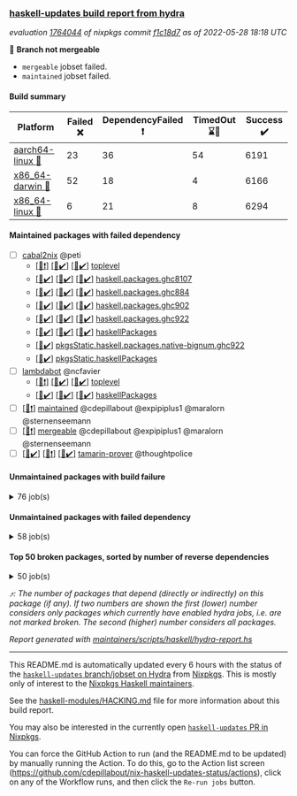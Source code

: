 ### [haskell-updates build report from hydra](https://hydra.nixos.org/jobset/nixpkgs/haskell-updates)
*evaluation [1764044](https://hydra.nixos.org/eval/1764044) of nixpkgs commit [f1c18d7](https://github.com/NixOS/nixpkgs/commits/f1c18d7ae40e7f9852267fa3e10b13a7eecb15a7) as of 2022-05-28 18:18 UTC*

:red_circle: **Branch not mergeable**
  * `mergeable` jobset failed.
  * `maintained` jobset failed.

#### Build summary

 | Platform | Failed :x: | DependencyFailed :heavy_exclamation_mark: | TimedOut :hourglass::no_entry_sign: | Success :heavy_check_mark: | 
 | --- | --- | --- | --- | --- | 
 | [aarch64-linux :iphone:](https://hydra.nixos.org/eval/1764044?filter=.aarch64-linux) | 23 | 36 | 54 | 6191 | 
 | [x86_64-darwin :apple:](https://hydra.nixos.org/eval/1764044?filter=.x86_64-darwin) | 52 | 18 | 4 | 6166 | 
 | [x86_64-linux :penguin:](https://hydra.nixos.org/eval/1764044?filter=.x86_64-linux) | 6 | 21 | 8 | 6294 | 
#### Maintained packages with failed dependency
- [ ] [cabal2nix](https://hydra.nixos.org/eval/1764044?filter=cabal2nix) @peti
  - [[:iphone::heavy_exclamation_mark:]](https://hydra.nixos.org/build/178357326) [[:apple::heavy_check_mark:]](https://hydra.nixos.org/build/178357309) [[:penguin::heavy_check_mark:]](https://hydra.nixos.org/build/178357323) [toplevel](https://hydra.nixos.org/eval/1764044?filter=cabal2nix)
  - [[:iphone::heavy_check_mark:]](https://hydra.nixos.org/build/178284810) [[:apple::heavy_check_mark:]](https://hydra.nixos.org/build/178287464) [[:penguin::heavy_check_mark:]](https://hydra.nixos.org/build/178277014) [haskell.packages.ghc8107](https://hydra.nixos.org/eval/1764044?filter=haskell.packages.ghc8107.cabal2nix)
  - [[:iphone::heavy_check_mark:]](https://hydra.nixos.org/build/178274135) [[:apple::heavy_check_mark:]](https://hydra.nixos.org/build/178285619) [[:penguin::heavy_check_mark:]](https://hydra.nixos.org/build/178280933) [haskell.packages.ghc884](https://hydra.nixos.org/eval/1764044?filter=haskell.packages.ghc884.cabal2nix)
  - [[:iphone::heavy_check_mark:]](https://hydra.nixos.org/build/178287218) [[:apple::heavy_check_mark:]](https://hydra.nixos.org/build/178287522) [[:penguin::heavy_check_mark:]](https://hydra.nixos.org/build/178274452) [haskell.packages.ghc902](https://hydra.nixos.org/eval/1764044?filter=haskell.packages.ghc902.cabal2nix)
  - [[:iphone::heavy_check_mark:]](https://hydra.nixos.org/build/178273359) [[:apple::heavy_check_mark:]](https://hydra.nixos.org/build/178274636) [[:penguin::heavy_check_mark:]](https://hydra.nixos.org/build/178278329) [haskell.packages.ghc922](https://hydra.nixos.org/eval/1764044?filter=haskell.packages.ghc922.cabal2nix)
  - [[:iphone::heavy_check_mark:]](https://hydra.nixos.org/build/178271221) [[:apple::heavy_check_mark:]](https://hydra.nixos.org/build/178278609) [[:penguin::heavy_check_mark:]](https://hydra.nixos.org/build/178279987) [haskellPackages](https://hydra.nixos.org/eval/1764044?filter=haskellPackages.cabal2nix)
  -   [[:penguin::heavy_check_mark:]](https://hydra.nixos.org/build/178286118) [pkgsStatic.haskell.packages.native-bignum.ghc922](https://hydra.nixos.org/eval/1764044?filter=pkgsStatic.haskell.packages.native-bignum.ghc922.cabal2nix)
  -   [[:penguin::heavy_check_mark:]](https://hydra.nixos.org/build/178284644) [pkgsStatic.haskellPackages](https://hydra.nixos.org/eval/1764044?filter=pkgsStatic.haskellPackages.cabal2nix)
- [ ] [lambdabot](https://hydra.nixos.org/eval/1764044?filter=lambdabot) @ncfavier
  - [[:iphone::heavy_exclamation_mark:]](https://hydra.nixos.org/build/178286223) [[:apple::heavy_check_mark:]](https://hydra.nixos.org/build/178284757) [[:penguin::heavy_check_mark:]](https://hydra.nixos.org/build/178285689) [toplevel](https://hydra.nixos.org/eval/1764044?filter=lambdabot)
  - [[:iphone::heavy_check_mark:]](https://hydra.nixos.org/build/178280663) [[:apple::heavy_check_mark:]](https://hydra.nixos.org/build/178274637) [[:penguin::heavy_check_mark:]](https://hydra.nixos.org/build/178288621) [haskellPackages](https://hydra.nixos.org/eval/1764044?filter=haskellPackages.lambdabot)
- [ ] [[:penguin::heavy_exclamation_mark:]](https://hydra.nixos.org/build/178357303) [maintained](https://hydra.nixos.org/eval/1764044?filter=maintained) @cdepillabout @expipiplus1 @maralorn @sternenseemann
- [ ] [[:penguin::heavy_exclamation_mark:]](https://hydra.nixos.org/build/178357301) [mergeable](https://hydra.nixos.org/eval/1764044?filter=mergeable) @cdepillabout @expipiplus1 @maralorn @sternenseemann
- [ ] [[:iphone::heavy_check_mark:]](https://hydra.nixos.org/build/178277982) [[:apple::heavy_exclamation_mark:]](https://hydra.nixos.org/build/178288817) [[:penguin::heavy_check_mark:]](https://hydra.nixos.org/build/178275312) [tamarin-prover](https://hydra.nixos.org/eval/1764044?filter=tamarin-prover) @thoughtpolice
#### Unmaintained packages with build failure
<details><summary>76 job(s) </summary>

- [ ] [[:iphone::x:]](https://hydra.nixos.org/build/178285123) [[:apple::heavy_check_mark:]](https://hydra.nixos.org/build/178272629) [[:penguin::heavy_check_mark:]](https://hydra.nixos.org/build/178277443) [haskellPackages.OrderedBits](https://hydra.nixos.org/eval/1764044?filter=haskellPackages.OrderedBits)  :arrow_heading_up: 5 | 36
- [ ] [[:iphone::heavy_check_mark:]](https://hydra.nixos.org/build/178285801) [[:apple::heavy_check_mark:]](https://hydra.nixos.org/build/178289404) [[:penguin::x:]](https://hydra.nixos.org/build/178283503) [haskellPackages.scheduler](https://hydra.nixos.org/eval/1764044?filter=haskellPackages.scheduler)  :arrow_heading_up: 5 | 11
- [ ] [[:iphone::x:]](https://hydra.nixos.org/build/178276605) [[:apple::heavy_check_mark:]](https://hydra.nixos.org/build/178280959) [[:penguin::heavy_check_mark:]](https://hydra.nixos.org/build/178280826) [haskellPackages.hw-json-simd](https://hydra.nixos.org/eval/1764044?filter=haskellPackages.hw-json-simd)  :arrow_heading_up: 2 | 8
- [ ] [[:iphone::x:]](https://hydra.nixos.org/build/178278965) [[:apple::heavy_check_mark:]](https://hydra.nixos.org/build/178279028) [[:penguin::heavy_check_mark:]](https://hydra.nixos.org/build/178288026) [haskellPackages.hw-simd](https://hydra.nixos.org/eval/1764044?filter=haskellPackages.hw-simd)  :arrow_heading_up: 2 | 8
- [ ] [[:iphone::x:]](https://hydra.nixos.org/build/178284195) [[:apple::heavy_check_mark:]](https://hydra.nixos.org/build/178274912) [[:penguin::heavy_check_mark:]](https://hydra.nixos.org/build/178277548) [haskellPackages.quic](https://hydra.nixos.org/eval/1764044?filter=haskellPackages.quic)  :arrow_heading_up: 2 | 2
- [ ] [[:iphone::x:]](https://hydra.nixos.org/build/178285950) [[:apple::heavy_check_mark:]](https://hydra.nixos.org/build/178285407) [[:penguin::heavy_check_mark:]](https://hydra.nixos.org/build/178285409) [haskellPackages.freetype2](https://hydra.nixos.org/eval/1764044?filter=haskellPackages.freetype2)  :arrow_heading_up: 1 | 8
- [ ] [[:iphone::heavy_check_mark:]](https://hydra.nixos.org/build/178278018) [[:apple::x:]](https://hydra.nixos.org/build/178280083) [[:penguin::heavy_check_mark:]](https://hydra.nixos.org/build/178273777) [haskellPackages.free-vector-spaces](https://hydra.nixos.org/eval/1764044?filter=haskellPackages.free-vector-spaces)  :arrow_heading_up: 1 | 7
- [ ] [[:iphone::x:]](https://hydra.nixos.org/build/178276670) [[:apple::heavy_check_mark:]](https://hydra.nixos.org/build/178283215) [[:penguin::heavy_check_mark:]](https://hydra.nixos.org/build/178287231) [haskellPackages.long-double](https://hydra.nixos.org/eval/1764044?filter=haskellPackages.long-double)  :arrow_heading_up: 1 | 2
- [ ] [[:iphone::x:]](https://hydra.nixos.org/build/178288499) [[:apple::x:]](https://hydra.nixos.org/build/178285336) [[:penguin::heavy_check_mark:]](https://hydra.nixos.org/build/178272536) [haskellPackages.easytensor](https://hydra.nixos.org/eval/1764044?filter=haskellPackages.easytensor)  :arrow_heading_up: 1 | 1
- [ ] [[:iphone::heavy_check_mark:]](https://hydra.nixos.org/build/178290229) [[:apple::x:]](https://hydra.nixos.org/build/178283545) [[:penguin::heavy_check_mark:]](https://hydra.nixos.org/build/178271575) [haskellPackages.grab](https://hydra.nixos.org/eval/1764044?filter=haskellPackages.grab)  :arrow_heading_up: 1 | 1
- [ ] [[:iphone::x:]](https://hydra.nixos.org/build/178288907) [[:apple::heavy_check_mark:]](https://hydra.nixos.org/build/178284336) [[:penguin::x:]](https://hydra.nixos.org/build/178278088) [haskellPackages.kazura-queue](https://hydra.nixos.org/eval/1764044?filter=haskellPackages.kazura-queue)  :arrow_heading_up: 1 | 1
- [ ] [[:iphone::heavy_check_mark:]](https://hydra.nixos.org/build/178277992) [[:apple::x:]](https://hydra.nixos.org/build/178272857) [[:penguin::heavy_check_mark:]](https://hydra.nixos.org/build/178287184) [haskellPackages.keep-alive](https://hydra.nixos.org/eval/1764044?filter=haskellPackages.keep-alive)  :arrow_heading_up: 1 | 1
- [ ] [[:iphone::x:]](https://hydra.nixos.org/build/178275003) [[:apple::heavy_check_mark:]](https://hydra.nixos.org/build/178272836) [[:penguin::heavy_check_mark:]](https://hydra.nixos.org/build/178289735) [haskellPackages.nlopt-haskell](https://hydra.nixos.org/eval/1764044?filter=haskellPackages.nlopt-haskell)  :arrow_heading_up: 1 | 1
- [ ] [[:iphone::x:]](https://hydra.nixos.org/build/178286820) [[:apple::heavy_check_mark:]](https://hydra.nixos.org/build/178273251) [[:penguin::heavy_check_mark:]](https://hydra.nixos.org/build/178288373) [haskellPackages.postgresql-syntax](https://hydra.nixos.org/eval/1764044?filter=haskellPackages.postgresql-syntax)  :arrow_heading_up: 1 | 1
- [ ] [[:iphone::x:]](https://hydra.nixos.org/build/178273182) [[:apple::heavy_check_mark:]](https://hydra.nixos.org/build/178279420) [[:penguin::heavy_check_mark:]](https://hydra.nixos.org/build/178281330) [haskellPackages.swisstable](https://hydra.nixos.org/eval/1764044?filter=haskellPackages.swisstable)  :arrow_heading_up: 1 | 1
- [ ] [[:iphone::x:]](https://hydra.nixos.org/build/178286072) [[:apple::heavy_check_mark:]](https://hydra.nixos.org/build/178277930) [[:penguin::heavy_check_mark:]](https://hydra.nixos.org/build/178278716) [haskellPackages.unicode-properties](https://hydra.nixos.org/eval/1764044?filter=haskellPackages.unicode-properties)  :arrow_heading_up: 1 | 1
- [ ] [[:iphone::heavy_check_mark:]](https://hydra.nixos.org/build/178289515) [[:apple::x:]](https://hydra.nixos.org/build/178278622) [[:penguin::heavy_check_mark:]](https://hydra.nixos.org/build/178280464) [haskellPackages.zip](https://hydra.nixos.org/eval/1764044?filter=haskellPackages.zip)  :arrow_heading_up: 0 | 5
- [ ] [[:iphone::heavy_check_mark:]](https://hydra.nixos.org/build/178286606) [[:apple::x:]](https://hydra.nixos.org/build/178288573) [[:penguin::heavy_check_mark:]](https://hydra.nixos.org/build/178283296) [haskellPackages.PyF](https://hydra.nixos.org/eval/1764044?filter=haskellPackages.PyF)  :arrow_heading_up: 0 | 4
- [ ] [[:iphone::heavy_check_mark:]](https://hydra.nixos.org/build/178286522) [[:apple::x:]](https://hydra.nixos.org/build/178286158) [[:penguin::heavy_check_mark:]](https://hydra.nixos.org/build/178273642) [haskellPackages.hmidi](https://hydra.nixos.org/eval/1764044?filter=haskellPackages.hmidi)  :arrow_heading_up: 0 | 4
- [ ] [[:iphone::heavy_check_mark:]](https://hydra.nixos.org/build/178281180) [[:apple::x:]](https://hydra.nixos.org/build/178282341) [[:penguin::heavy_check_mark:]](https://hydra.nixos.org/build/178282250) [haskellPackages.posix-socket](https://hydra.nixos.org/eval/1764044?filter=haskellPackages.posix-socket)  :arrow_heading_up: 0 | 2
- [ ] [[:iphone::heavy_check_mark:]](https://hydra.nixos.org/build/178280259) [[:apple::x:]](https://hydra.nixos.org/build/178283506) [[:penguin::heavy_check_mark:]](https://hydra.nixos.org/build/178278624) [haskellPackages.gi-gdkx11](https://hydra.nixos.org/eval/1764044?filter=haskellPackages.gi-gdkx11)  :arrow_heading_up: 0 | 1
- [ ] [[:iphone::heavy_check_mark:]](https://hydra.nixos.org/build/178288125) [[:apple::x:]](https://hydra.nixos.org/build/178287718) [[:penguin::heavy_check_mark:]](https://hydra.nixos.org/build/178284672) [haskellPackages.hamid](https://hydra.nixos.org/eval/1764044?filter=haskellPackages.hamid)  :arrow_heading_up: 0 | 1
- [ ] [[:iphone::heavy_check_mark:]](https://hydra.nixos.org/build/178287480) [[:apple::x:]](https://hydra.nixos.org/build/178273939) [[:penguin::heavy_check_mark:]](https://hydra.nixos.org/build/178273305) [haskellPackages.hmatrix-morpheus](https://hydra.nixos.org/eval/1764044?filter=haskellPackages.hmatrix-morpheus)  :arrow_heading_up: 0 | 1
- [ ] [[:iphone::heavy_check_mark:]](https://hydra.nixos.org/build/178290144) [[:apple::x:]](https://hydra.nixos.org/build/178283374) [[:penguin::heavy_check_mark:]](https://hydra.nixos.org/build/178286630) [haskellPackages.huckleberry](https://hydra.nixos.org/eval/1764044?filter=haskellPackages.huckleberry)  :arrow_heading_up: 0 | 1
- [ ] [[:iphone::heavy_check_mark:]](https://hydra.nixos.org/build/178283644) [[:apple::x:]](https://hydra.nixos.org/build/178279872) [[:penguin::heavy_check_mark:]](https://hydra.nixos.org/build/178279156) [haskellPackages.openal-ffi](https://hydra.nixos.org/eval/1764044?filter=haskellPackages.openal-ffi)  :arrow_heading_up: 0 | 1
- [ ] [[:iphone::x:]](https://hydra.nixos.org/build/178273991) [[:apple::heavy_check_mark:]](https://hydra.nixos.org/build/178282452) [[:penguin::heavy_check_mark:]](https://hydra.nixos.org/build/178289096) [haskellPackages.picosat](https://hydra.nixos.org/eval/1764044?filter=haskellPackages.picosat)  :arrow_heading_up: 0 | 1
- [ ] [[:iphone::heavy_check_mark:]](https://hydra.nixos.org/build/178274233) [[:apple::x:]](https://hydra.nixos.org/build/178284335) [[:penguin::heavy_check_mark:]](https://hydra.nixos.org/build/178274444) [haskellPackages.select](https://hydra.nixos.org/eval/1764044?filter=haskellPackages.select)  :arrow_heading_up: 0 | 1
- [ ] [[:iphone::heavy_check_mark:]](https://hydra.nixos.org/build/178282154) [[:apple::x:]](https://hydra.nixos.org/build/178287249) [[:penguin::heavy_check_mark:]](https://hydra.nixos.org/build/178287886) [haskellPackages.sysinfo](https://hydra.nixos.org/eval/1764044?filter=haskellPackages.sysinfo)  :arrow_heading_up: 0 | 1
- [ ] [[:iphone::heavy_check_mark:]](https://hydra.nixos.org/build/178284278) [[:apple::x:]](https://hydra.nixos.org/build/178275745) [[:penguin::heavy_check_mark:]](https://hydra.nixos.org/build/178276292) [haskellPackages.FractalArt](https://hydra.nixos.org/eval/1764044?filter=haskellPackages.FractalArt) 
- [ ] [[:iphone::x:]](https://hydra.nixos.org/build/178281305) [[:apple::heavy_check_mark:]](https://hydra.nixos.org/build/178278249) [[:penguin::heavy_check_mark:]](https://hydra.nixos.org/build/178272433) [haskellPackages.HsASA](https://hydra.nixos.org/eval/1764044?filter=haskellPackages.HsASA) 
- [ ] [[:iphone::heavy_check_mark:]](https://hydra.nixos.org/build/178279821) [[:apple::heavy_check_mark:]](https://hydra.nixos.org/build/178275299) [[:penguin::x:]](https://hydra.nixos.org/build/178289427) [haskellPackages.binary-io](https://hydra.nixos.org/eval/1764044?filter=haskellPackages.binary-io) 
- [ ] [[:iphone::hourglass::no_entry_sign:]](https://hydra.nixos.org/build/178288928) [[:apple::x:]](https://hydra.nixos.org/build/178280462) [[:penguin::hourglass::no_entry_sign:]](https://hydra.nixos.org/build/178281780) [haskellPackages.bindings-common](https://hydra.nixos.org/eval/1764044?filter=haskellPackages.bindings-common) 
- [ ] [[:iphone::heavy_check_mark:]](https://hydra.nixos.org/build/178289230) [[:apple::x:]](https://hydra.nixos.org/build/178271517) [[:penguin::heavy_check_mark:]](https://hydra.nixos.org/build/178282858) [haskellPackages.chiphunk](https://hydra.nixos.org/eval/1764044?filter=haskellPackages.chiphunk) 
- [ ] [[:iphone::x:]](https://hydra.nixos.org/build/178283177) [[:apple::heavy_check_mark:]](https://hydra.nixos.org/build/178275093) [[:penguin::heavy_check_mark:]](https://hydra.nixos.org/build/178284660) [haskellPackages.comfort-fftw](https://hydra.nixos.org/eval/1764044?filter=haskellPackages.comfort-fftw) 
- [ ] [[:iphone::heavy_check_mark:]](https://hydra.nixos.org/build/178285941) [[:apple::x:]](https://hydra.nixos.org/build/178271313) [[:penguin::heavy_check_mark:]](https://hydra.nixos.org/build/178278975) [haskellPackages.diskhash](https://hydra.nixos.org/eval/1764044?filter=haskellPackages.diskhash) 
- [ ] [[:iphone::heavy_check_mark:]](https://hydra.nixos.org/build/178271961) [[:apple::heavy_check_mark:]](https://hydra.nixos.org/build/178276668) [[:penguin::x:]](https://hydra.nixos.org/build/178275784) [haskellPackages.env-extra](https://hydra.nixos.org/eval/1764044?filter=haskellPackages.env-extra) 
- [ ] [[:iphone::heavy_check_mark:]](https://hydra.nixos.org/build/178288544) [[:apple::x:]](https://hydra.nixos.org/build/178280352) [[:penguin::heavy_check_mark:]](https://hydra.nixos.org/build/178284216) [haskellPackages.epub-tools](https://hydra.nixos.org/eval/1764044?filter=haskellPackages.epub-tools) 
- [ ] [[:iphone::heavy_check_mark:]](https://hydra.nixos.org/build/178273268) [[:apple::x:]](https://hydra.nixos.org/build/178282383) [[:penguin::heavy_check_mark:]](https://hydra.nixos.org/build/178286183) [haskellPackages.fudgets](https://hydra.nixos.org/eval/1764044?filter=haskellPackages.fudgets) 
- [ ] [[:iphone::heavy_check_mark:]](https://hydra.nixos.org/build/178287927) [[:apple::heavy_check_mark:]](https://hydra.nixos.org/build/178286112) [[:penguin::x:]](https://hydra.nixos.org/build/178271363) [haskellPackages.geodetics](https://hydra.nixos.org/eval/1764044?filter=haskellPackages.geodetics) 
- [ ] [[:iphone::heavy_check_mark:]](https://hydra.nixos.org/build/178277586) [[:apple::x:]](https://hydra.nixos.org/build/178280937) [[:penguin::heavy_check_mark:]](https://hydra.nixos.org/build/178289324) [haskellPackages.gerrit](https://hydra.nixos.org/eval/1764044?filter=haskellPackages.gerrit) 
- [ ] [[:iphone::heavy_check_mark:]](https://hydra.nixos.org/build/178274537) [[:apple::x:]](https://hydra.nixos.org/build/178273837) [[:penguin::heavy_check_mark:]](https://hydra.nixos.org/build/178275535) [haskellPackages.ghc-gc-hook](https://hydra.nixos.org/eval/1764044?filter=haskellPackages.ghc-gc-hook) 
- [ ] [[:apple::x:]](https://hydra.nixos.org/build/178274646) [haskellPackages.gi-gtkosxapplication](https://hydra.nixos.org/eval/1764044?filter=haskellPackages.gi-gtkosxapplication) 
- [ ] [[:iphone::x:]](https://hydra.nixos.org/build/178342220) [[:penguin::heavy_check_mark:]](https://hydra.nixos.org/build/178342218) [haskellPackages.gnome-keyring](https://hydra.nixos.org/eval/1764044?filter=haskellPackages.gnome-keyring) 
- [ ] [[:apple::x:]](https://hydra.nixos.org/build/178287042) [haskellPackages.gtk-mac-integration](https://hydra.nixos.org/eval/1764044?filter=haskellPackages.gtk-mac-integration) 
- [ ] [[:iphone::heavy_check_mark:]](https://hydra.nixos.org/build/178275713) [[:apple::x:]](https://hydra.nixos.org/build/178278039) [[:penguin::heavy_check_mark:]](https://hydra.nixos.org/build/178290225) [haskellPackages.gtk-traymanager](https://hydra.nixos.org/eval/1764044?filter=haskellPackages.gtk-traymanager) 
- [ ] [[:apple::x:]](https://hydra.nixos.org/build/178284388) [haskellPackages.gtk3-mac-integration](https://hydra.nixos.org/eval/1764044?filter=haskellPackages.gtk3-mac-integration) 
- [ ] [[:iphone::heavy_check_mark:]](https://hydra.nixos.org/build/178287395) [[:apple::x:]](https://hydra.nixos.org/build/178286412) [[:penguin::heavy_check_mark:]](https://hydra.nixos.org/build/178281461) [haskellPackages.hid](https://hydra.nixos.org/eval/1764044?filter=haskellPackages.hid) 
- [ ] [[:iphone::heavy_check_mark:]](https://hydra.nixos.org/build/178290005) [[:apple::x:]](https://hydra.nixos.org/build/178276037) [[:penguin::heavy_check_mark:]](https://hydra.nixos.org/build/178287327) [haskellPackages.hinotify-conduit](https://hydra.nixos.org/eval/1764044?filter=haskellPackages.hinotify-conduit) 
- [ ] [[:iphone::heavy_check_mark:]](https://hydra.nixos.org/build/178288912) [[:apple::x:]](https://hydra.nixos.org/build/178276375) [[:penguin::heavy_check_mark:]](https://hydra.nixos.org/build/178273150) [haskellPackages.hsshellscript](https://hydra.nixos.org/eval/1764044?filter=haskellPackages.hsshellscript) 
- [ ] [[:iphone::heavy_check_mark:]](https://hydra.nixos.org/build/178276957) [[:apple::x:]](https://hydra.nixos.org/build/178277983) [[:penguin::heavy_check_mark:]](https://hydra.nixos.org/build/178273372) [haskellPackages.hssourceinfo](https://hydra.nixos.org/eval/1764044?filter=haskellPackages.hssourceinfo) 
- [ ] [[:iphone::heavy_check_mark:]](https://hydra.nixos.org/build/178287443) [[:apple::x:]](https://hydra.nixos.org/build/178271621) [[:penguin::heavy_check_mark:]](https://hydra.nixos.org/build/178279998) [haskellPackages.ipcvar](https://hydra.nixos.org/eval/1764044?filter=haskellPackages.ipcvar) 
- [ ] [[:iphone::x:]](https://hydra.nixos.org/build/178275113) [[:apple::heavy_check_mark:]](https://hydra.nixos.org/build/178277483) [[:penguin::heavy_check_mark:]](https://hydra.nixos.org/build/178276703) [haskellPackages.jammittools](https://hydra.nixos.org/eval/1764044?filter=haskellPackages.jammittools) 
- [ ] [[:apple::x:]](https://hydra.nixos.org/build/178285837) [haskellPackages.kqueue](https://hydra.nixos.org/eval/1764044?filter=haskellPackages.kqueue) 
- [ ] [[:iphone::heavy_check_mark:]](https://hydra.nixos.org/build/178284887) [[:apple::x:]](https://hydra.nixos.org/build/178278380) [[:penguin::heavy_check_mark:]](https://hydra.nixos.org/build/178282105) [haskellPackages.linux-framebuffer](https://hydra.nixos.org/eval/1764044?filter=haskellPackages.linux-framebuffer) 
- [ ] [[:iphone::heavy_check_mark:]](https://hydra.nixos.org/build/178284645) [[:apple::x:]](https://hydra.nixos.org/build/178282690) [[:penguin::heavy_check_mark:]](https://hydra.nixos.org/build/178273633) [haskellPackages.mediawiki2latex](https://hydra.nixos.org/eval/1764044?filter=haskellPackages.mediawiki2latex) 
- [ ] [[:iphone::heavy_check_mark:]](https://hydra.nixos.org/build/178276947) [[:apple::x:]](https://hydra.nixos.org/build/178274842) [[:penguin::heavy_check_mark:]](https://hydra.nixos.org/build/178281105) [haskellPackages.mercury-api](https://hydra.nixos.org/eval/1764044?filter=haskellPackages.mercury-api) 
- [ ] [[:iphone::heavy_check_mark:]](https://hydra.nixos.org/build/178272563) [[:apple::x:]](https://hydra.nixos.org/build/178278551) [[:penguin::heavy_check_mark:]](https://hydra.nixos.org/build/178276039) [haskellPackages.nano-cryptr](https://hydra.nixos.org/eval/1764044?filter=haskellPackages.nano-cryptr) 
- [ ] [[:iphone::heavy_check_mark:]](https://hydra.nixos.org/build/178289808) [[:apple::x:]](https://hydra.nixos.org/build/178274903) [[:penguin::heavy_check_mark:]](https://hydra.nixos.org/build/178289015) [haskellPackages.persistent-pagination](https://hydra.nixos.org/eval/1764044?filter=haskellPackages.persistent-pagination) 
- [ ] [[:iphone::heavy_check_mark:]](https://hydra.nixos.org/build/178282995) [[:apple::x:]](https://hydra.nixos.org/build/178276818) [[:penguin::heavy_check_mark:]](https://hydra.nixos.org/build/178281836) [haskellPackages.phatsort](https://hydra.nixos.org/eval/1764044?filter=haskellPackages.phatsort) 
- [ ] [[:iphone::heavy_check_mark:]](https://hydra.nixos.org/build/178285992) [[:apple::x:]](https://hydra.nixos.org/build/178281018) [[:penguin::heavy_check_mark:]](https://hydra.nixos.org/build/178273468) [haskellPackages.ping-wrapper](https://hydra.nixos.org/eval/1764044?filter=haskellPackages.ping-wrapper) 
- [ ] [[:iphone::heavy_check_mark:]](https://hydra.nixos.org/build/178275173) [[:apple::x:]](https://hydra.nixos.org/build/178285699) [[:penguin::heavy_check_mark:]](https://hydra.nixos.org/build/178272999) [haskellPackages.posix-timer](https://hydra.nixos.org/eval/1764044?filter=haskellPackages.posix-timer) 
- [ ] [[:iphone::heavy_check_mark:]](https://hydra.nixos.org/build/178285931) [[:apple::x:]](https://hydra.nixos.org/build/178288076) [[:penguin::heavy_check_mark:]](https://hydra.nixos.org/build/178273271) [haskellPackages.pthread](https://hydra.nixos.org/eval/1764044?filter=haskellPackages.pthread) 
- [ ] [[:iphone::x:]](https://hydra.nixos.org/build/178289195) [[:apple::heavy_check_mark:]](https://hydra.nixos.org/build/178275142) [[:penguin::heavy_check_mark:]](https://hydra.nixos.org/build/178275290) [haskellPackages.risc386](https://hydra.nixos.org/eval/1764044?filter=haskellPackages.risc386) 
- [ ] [[:iphone::heavy_check_mark:]](https://hydra.nixos.org/build/178279976) [[:apple::x:]](https://hydra.nixos.org/build/178273821) [[:penguin::heavy_check_mark:]](https://hydra.nixos.org/build/178283286) [haskellPackages.sfml-audio](https://hydra.nixos.org/eval/1764044?filter=haskellPackages.sfml-audio) 
- [ ] [[:iphone::heavy_check_mark:]](https://hydra.nixos.org/build/178277600) [[:apple::x:]](https://hydra.nixos.org/build/178289828) [[:penguin::heavy_check_mark:]](https://hydra.nixos.org/build/178271547) [haskellPackages.shared-memory](https://hydra.nixos.org/eval/1764044?filter=haskellPackages.shared-memory) 
- [ ] [[:iphone::heavy_check_mark:]](https://hydra.nixos.org/build/178276779) [[:apple::x:]](https://hydra.nixos.org/build/178272991) [[:penguin::hourglass::no_entry_sign:]](https://hydra.nixos.org/build/178275759) [haskellPackages.skews](https://hydra.nixos.org/eval/1764044?filter=haskellPackages.skews) 
- [ ] [[:iphone::x:]](https://hydra.nixos.org/build/178285105) [[:apple::x:]](https://hydra.nixos.org/build/178272721) [[:penguin::heavy_check_mark:]](https://hydra.nixos.org/build/178276259) [haskellPackages.slugify](https://hydra.nixos.org/eval/1764044?filter=haskellPackages.slugify) 
- [ ] [[:iphone::x:]](https://hydra.nixos.org/build/178278601) [[:apple::heavy_check_mark:]](https://hydra.nixos.org/build/178275912) [[:penguin::heavy_check_mark:]](https://hydra.nixos.org/build/178281685) [haskellPackages.snippet-extractor](https://hydra.nixos.org/eval/1764044?filter=haskellPackages.snippet-extractor) 
- [ ] [[:iphone::x:]](https://hydra.nixos.org/build/178280978) [[:apple::x:]](https://hydra.nixos.org/build/178277273) [[:penguin::x:]](https://hydra.nixos.org/build/178272078) [haskellPackages.strongweak](https://hydra.nixos.org/eval/1764044?filter=haskellPackages.strongweak) 
- [ ] [[:iphone::heavy_check_mark:]](https://hydra.nixos.org/build/178272821) [[:apple::x:]](https://hydra.nixos.org/build/178288892) [[:penguin::heavy_check_mark:]](https://hydra.nixos.org/build/178282237) [haskellPackages.tailfile-hinotify](https://hydra.nixos.org/eval/1764044?filter=haskellPackages.tailfile-hinotify) 
- [ ] [[:iphone::x:]](https://hydra.nixos.org/build/178272070) [[:apple::heavy_check_mark:]](https://hydra.nixos.org/build/178279807) [[:penguin::heavy_check_mark:]](https://hydra.nixos.org/build/178281086) [haskellPackages.wiringPi](https://hydra.nixos.org/eval/1764044?filter=haskellPackages.wiringPi) 
- [ ] [[:iphone::x:]](https://hydra.nixos.org/build/178274027) [[:apple::heavy_check_mark:]](https://hydra.nixos.org/build/178274970) [[:penguin::heavy_check_mark:]](https://hydra.nixos.org/build/178282974) [haskellPackages.x86-64bit](https://hydra.nixos.org/eval/1764044?filter=haskellPackages.x86-64bit) 
- [ ] [[:iphone::heavy_check_mark:]](https://hydra.nixos.org/build/178280605) [[:apple::x:]](https://hydra.nixos.org/build/178271733) [[:penguin::heavy_check_mark:]](https://hydra.nixos.org/build/178278931) [haskellPackages.xmonad-utils](https://hydra.nixos.org/eval/1764044?filter=haskellPackages.xmonad-utils) 
- [ ] [[:iphone::heavy_check_mark:]](https://hydra.nixos.org/build/178279805) [[:apple::x:]](https://hydra.nixos.org/build/178284219) [[:penguin::heavy_check_mark:]](https://hydra.nixos.org/build/178288549) [haskellPackages.yoga](https://hydra.nixos.org/eval/1764044?filter=haskellPackages.yoga) 
- [ ] [[:iphone::heavy_check_mark:]](https://hydra.nixos.org/build/178271201) [[:apple::x:]](https://hydra.nixos.org/build/178282945) [[:penguin::heavy_check_mark:]](https://hydra.nixos.org/build/178286219) [haskellPackages.zot](https://hydra.nixos.org/eval/1764044?filter=haskellPackages.zot) 
- [ ] [[:iphone::heavy_check_mark:]](https://hydra.nixos.org/build/178284390) [[:apple::x:]](https://hydra.nixos.org/build/178281490) [[:penguin::heavy_check_mark:]](https://hydra.nixos.org/build/178278207) [haskellPackages.zxcvbn-c](https://hydra.nixos.org/eval/1764044?filter=haskellPackages.zxcvbn-c) 
</details>

#### Unmaintained packages with failed dependency
<details><summary>58 job(s) </summary>

- [ ] [[:iphone::heavy_exclamation_mark:]](https://hydra.nixos.org/build/178285241) [[:apple::heavy_check_mark:]](https://hydra.nixos.org/build/178284451) [[:penguin::heavy_check_mark:]](https://hydra.nixos.org/build/178283253) [haskellPackages.PrimitiveArray](https://hydra.nixos.org/eval/1764044?filter=haskellPackages.PrimitiveArray)  :arrow_heading_up: 4 | 35
- [ ] [[:iphone::heavy_check_mark:]](https://hydra.nixos.org/build/178283133) [[:apple::heavy_check_mark:]](https://hydra.nixos.org/build/178274155) [[:penguin::heavy_exclamation_mark:]](https://hydra.nixos.org/build/178285170) [haskellPackages.massiv](https://hydra.nixos.org/eval/1764044?filter=haskellPackages.massiv)  :arrow_heading_up: 4 | 9
- [ ] [[:iphone::heavy_exclamation_mark:]](https://hydra.nixos.org/build/178290282) [[:apple::heavy_check_mark:]](https://hydra.nixos.org/build/178287751) [[:penguin::heavy_check_mark:]](https://hydra.nixos.org/build/178284157) [haskellPackages.BiobaseTypes](https://hydra.nixos.org/eval/1764044?filter=haskellPackages.BiobaseTypes)  :arrow_heading_up: 3 | 21
- [ ] [[:iphone::heavy_exclamation_mark:]](https://hydra.nixos.org/build/178280784) [[:apple::heavy_check_mark:]](https://hydra.nixos.org/build/178272300) [[:penguin::heavy_check_mark:]](https://hydra.nixos.org/build/178286231) [haskellPackages.BiobaseENA](https://hydra.nixos.org/eval/1764044?filter=haskellPackages.BiobaseENA)  :arrow_heading_up: 1 | 18
- [ ] [[:iphone::heavy_check_mark:]](https://hydra.nixos.org/build/178274740) [[:apple::heavy_check_mark:]](https://hydra.nixos.org/build/178273582) [[:penguin::heavy_exclamation_mark:]](https://hydra.nixos.org/build/178287580) [haskellPackages.Color](https://hydra.nixos.org/eval/1764044?filter=haskellPackages.Color)  :arrow_heading_up: 1 | 5
- [ ] [hoogle](https://hydra.nixos.org/eval/1764044?filter=hoogle)  :arrow_heading_up: 1 | 3
  - [[:iphone::heavy_check_mark:]](https://hydra.nixos.org/build/178283761) [[:apple::heavy_check_mark:]](https://hydra.nixos.org/build/178272577) [[:penguin::heavy_check_mark:]](https://hydra.nixos.org/build/178277140) [haskell.packages.ghc8107](https://hydra.nixos.org/eval/1764044?filter=haskell.packages.ghc8107.hoogle)
  - [[:iphone::heavy_check_mark:]](https://hydra.nixos.org/build/178287314) [[:apple::heavy_check_mark:]](https://hydra.nixos.org/build/178273152) [[:penguin::heavy_check_mark:]](https://hydra.nixos.org/build/178273519) [haskell.packages.ghc884](https://hydra.nixos.org/eval/1764044?filter=haskell.packages.ghc884.hoogle)
  - [[:iphone::heavy_check_mark:]](https://hydra.nixos.org/build/178281632) [[:apple::heavy_check_mark:]](https://hydra.nixos.org/build/178284749) [[:penguin::heavy_check_mark:]](https://hydra.nixos.org/build/178290228) [haskell.packages.ghc902](https://hydra.nixos.org/eval/1764044?filter=haskell.packages.ghc902.hoogle)
  - [[:iphone::heavy_exclamation_mark:]](https://hydra.nixos.org/build/178276258) [[:apple::heavy_check_mark:]](https://hydra.nixos.org/build/178284360) [[:penguin::heavy_check_mark:]](https://hydra.nixos.org/build/178272053) [haskell.packages.ghc922](https://hydra.nixos.org/eval/1764044?filter=haskell.packages.ghc922.hoogle)
  - [[:iphone::heavy_check_mark:]](https://hydra.nixos.org/build/178281203) [[:apple::heavy_check_mark:]](https://hydra.nixos.org/build/178288571) [[:penguin::heavy_check_mark:]](https://hydra.nixos.org/build/178284190) [haskellPackages](https://hydra.nixos.org/eval/1764044?filter=haskellPackages.hoogle)
- [ ] [[:iphone::hourglass::no_entry_sign:]](https://hydra.nixos.org/build/178291643) [[:penguin::heavy_exclamation_mark:]](https://hydra.nixos.org/build/178291654) [haskellPackages.hbro](https://hydra.nixos.org/eval/1764044?filter=haskellPackages.hbro)  :arrow_heading_up: 1 | 1
- [ ] [[:iphone::heavy_exclamation_mark:]](https://hydra.nixos.org/build/178289799) [[:apple::heavy_check_mark:]](https://hydra.nixos.org/build/178279233) [[:penguin::heavy_check_mark:]](https://hydra.nixos.org/build/178275433) [haskellPackages.http3](https://hydra.nixos.org/eval/1764044?filter=haskellPackages.http3)  :arrow_heading_up: 1 | 1
- [ ] [[:iphone::heavy_check_mark:]](https://hydra.nixos.org/build/178276635) [[:apple::heavy_exclamation_mark:]](https://hydra.nixos.org/build/178271491) [[:penguin::hourglass::no_entry_sign:]](https://hydra.nixos.org/build/178289128) [haskellPackages.wss-client](https://hydra.nixos.org/eval/1764044?filter=haskellPackages.wss-client)  :arrow_heading_up: 1 | 1
- [ ] [[:iphone::heavy_exclamation_mark:]](https://hydra.nixos.org/build/178277223) [[:apple::heavy_check_mark:]](https://hydra.nixos.org/build/178273421) [[:penguin::heavy_check_mark:]](https://hydra.nixos.org/build/178283012) [haskellPackages.BiobaseXNA](https://hydra.nixos.org/eval/1764044?filter=haskellPackages.BiobaseXNA)  :arrow_heading_up: 0 | 17
- [ ] [[:iphone::heavy_exclamation_mark:]](https://hydra.nixos.org/build/178279446) [[:apple::heavy_check_mark:]](https://hydra.nixos.org/build/178271856) [[:penguin::heavy_check_mark:]](https://hydra.nixos.org/build/178284256) [haskellPackages.hw-json-standard-cursor](https://hydra.nixos.org/eval/1764044?filter=haskellPackages.hw-json-standard-cursor)  :arrow_heading_up: 0 | 6
- [ ] [[:iphone::heavy_exclamation_mark:]](https://hydra.nixos.org/build/178272735) [[:apple::heavy_check_mark:]](https://hydra.nixos.org/build/178287439) [[:penguin::heavy_check_mark:]](https://hydra.nixos.org/build/178279024) [haskellPackages.hw-json-simple-cursor](https://hydra.nixos.org/eval/1764044?filter=haskellPackages.hw-json-simple-cursor)  :arrow_heading_up: 0 | 4
- [ ] [[:iphone::heavy_exclamation_mark:]](https://hydra.nixos.org/build/178275461) [[:apple::heavy_check_mark:]](https://hydra.nixos.org/build/178283312) [[:penguin::heavy_check_mark:]](https://hydra.nixos.org/build/178273945) [haskellPackages.BiobaseFasta](https://hydra.nixos.org/eval/1764044?filter=haskellPackages.BiobaseFasta)  :arrow_heading_up: 0 | 3
- [ ] [[:iphone::heavy_exclamation_mark:]](https://hydra.nixos.org/build/178278493) [[:apple::heavy_check_mark:]](https://hydra.nixos.org/build/178285703) [[:penguin::heavy_check_mark:]](https://hydra.nixos.org/build/178280651) [haskellPackages.hw-dsv](https://hydra.nixos.org/eval/1764044?filter=haskellPackages.hw-dsv)  :arrow_heading_up: 0 | 3
- [ ] [[:iphone::heavy_check_mark:]](https://hydra.nixos.org/build/178274024) [[:apple::heavy_exclamation_mark:]](https://hydra.nixos.org/build/178275659) [[:penguin::heavy_check_mark:]](https://hydra.nixos.org/build/178286920) [haskellPackages.dde](https://hydra.nixos.org/eval/1764044?filter=haskellPackages.dde)  :arrow_heading_up: 0 | 1
- [ ] [[:iphone::heavy_check_mark:]](https://hydra.nixos.org/build/178272149) [[:apple::heavy_check_mark:]](https://hydra.nixos.org/build/178285537) [[:penguin::heavy_exclamation_mark:]](https://hydra.nixos.org/build/178289607) [haskellPackages.massiv-io](https://hydra.nixos.org/eval/1764044?filter=haskellPackages.massiv-io)  :arrow_heading_up: 0 | 1
- [ ] [[:iphone::heavy_check_mark:]](https://hydra.nixos.org/build/178285997) [[:apple::heavy_check_mark:]](https://hydra.nixos.org/build/178275513) [[:penguin::heavy_exclamation_mark:]](https://hydra.nixos.org/build/178288184) [haskellPackages.ConClusion](https://hydra.nixos.org/eval/1764044?filter=haskellPackages.ConClusion) 
- [ ] [[:iphone::heavy_exclamation_mark:]](https://hydra.nixos.org/build/178284449) [[:apple::heavy_exclamation_mark:]](https://hydra.nixos.org/build/178283088) [[:penguin::heavy_exclamation_mark:]](https://hydra.nixos.org/build/178288563) [haskellPackages.GuiHaskell](https://hydra.nixos.org/eval/1764044?filter=haskellPackages.GuiHaskell) 
- [ ] [[:iphone::heavy_exclamation_mark:]](https://hydra.nixos.org/build/178287321) [[:apple::heavy_exclamation_mark:]](https://hydra.nixos.org/build/178288731) [[:penguin::heavy_exclamation_mark:]](https://hydra.nixos.org/build/178276867) [haskellPackages.HPlot](https://hydra.nixos.org/eval/1764044?filter=haskellPackages.HPlot) 
- [ ] [[:iphone::heavy_exclamation_mark:]](https://hydra.nixos.org/build/178290290) [[:apple::heavy_check_mark:]](https://hydra.nixos.org/build/178275165) [[:penguin::heavy_check_mark:]](https://hydra.nixos.org/build/178285303) [haskellPackages.align-audio](https://hydra.nixos.org/eval/1764044?filter=haskellPackages.align-audio) 
- [ ] [[:iphone::heavy_exclamation_mark:]](https://hydra.nixos.org/build/178273884) [[:apple::heavy_exclamation_mark:]](https://hydra.nixos.org/build/178281519) [[:penguin::heavy_exclamation_mark:]](https://hydra.nixos.org/build/178286312) [haskellPackages.bluetile](https://hydra.nixos.org/eval/1764044?filter=haskellPackages.bluetile) 
- [ ] [cabal2nix-unstable](https://hydra.nixos.org/eval/1764044?filter=cabal2nix-unstable) 
  - [[:iphone::heavy_exclamation_mark:]](https://hydra.nixos.org/build/178357316) [[:apple::heavy_check_mark:]](https://hydra.nixos.org/build/178357313) [[:penguin::heavy_check_mark:]](https://hydra.nixos.org/build/178357305) [haskell.packages.ghc8107](https://hydra.nixos.org/eval/1764044?filter=haskell.packages.ghc8107.cabal2nix-unstable)
  - [[:iphone::heavy_exclamation_mark:]](https://hydra.nixos.org/build/178357314) [[:apple::heavy_check_mark:]](https://hydra.nixos.org/build/178357306) [[:penguin::heavy_check_mark:]](https://hydra.nixos.org/build/178357317) [haskell.packages.ghc884](https://hydra.nixos.org/eval/1764044?filter=haskell.packages.ghc884.cabal2nix-unstable)
  - [[:iphone::heavy_exclamation_mark:]](https://hydra.nixos.org/build/178357315) [[:apple::heavy_check_mark:]](https://hydra.nixos.org/build/178357322) [[:penguin::heavy_check_mark:]](https://hydra.nixos.org/build/178357319) [haskell.packages.ghc902](https://hydra.nixos.org/eval/1764044?filter=haskell.packages.ghc902.cabal2nix-unstable)
  - [[:iphone::heavy_exclamation_mark:]](https://hydra.nixos.org/build/178357327) [[:apple::heavy_check_mark:]](https://hydra.nixos.org/build/178357330) [[:penguin::heavy_check_mark:]](https://hydra.nixos.org/build/178357329) [haskell.packages.ghc922](https://hydra.nixos.org/eval/1764044?filter=haskell.packages.ghc922.cabal2nix-unstable)
  - [[:iphone::heavy_exclamation_mark:]](https://hydra.nixos.org/build/178357312) [[:apple::heavy_check_mark:]](https://hydra.nixos.org/build/178357321) [[:penguin::heavy_check_mark:]](https://hydra.nixos.org/build/178357310) [haskellPackages](https://hydra.nixos.org/eval/1764044?filter=haskellPackages.cabal2nix-unstable)
- [ ] [[:iphone::heavy_check_mark:]](https://hydra.nixos.org/build/178288448) [[:apple::heavy_check_mark:]](https://hydra.nixos.org/build/178289246) [[:penguin::heavy_exclamation_mark:]](https://hydra.nixos.org/build/178288666) [haskellPackages.digraph](https://hydra.nixos.org/eval/1764044?filter=haskellPackages.digraph) 
- [ ] [[:iphone::heavy_exclamation_mark:]](https://hydra.nixos.org/build/178271913) [[:apple::heavy_exclamation_mark:]](https://hydra.nixos.org/build/178277793) [[:penguin::heavy_check_mark:]](https://hydra.nixos.org/build/178285816) [haskellPackages.easytensor-vulkan](https://hydra.nixos.org/eval/1764044?filter=haskellPackages.easytensor-vulkan) 
- [ ] [[:iphone::heavy_exclamation_mark:]](https://hydra.nixos.org/build/178284977) [[:apple::heavy_exclamation_mark:]](https://hydra.nixos.org/build/178274185) [[:penguin::heavy_exclamation_mark:]](https://hydra.nixos.org/build/178285384) [haskellPackages.gladexml-accessor](https://hydra.nixos.org/eval/1764044?filter=haskellPackages.gladexml-accessor) 
- [ ] [[:iphone::heavy_check_mark:]](https://hydra.nixos.org/build/178278384) [[:apple::heavy_exclamation_mark:]](https://hydra.nixos.org/build/178289989) [[:penguin::heavy_check_mark:]](https://hydra.nixos.org/build/178285817) [haskellPackages.grab-form](https://hydra.nixos.org/eval/1764044?filter=haskellPackages.grab-form) 
- [ ] [[:iphone::heavy_exclamation_mark:]](https://hydra.nixos.org/build/178286962) [[:apple::heavy_exclamation_mark:]](https://hydra.nixos.org/build/178273051) [[:penguin::heavy_exclamation_mark:]](https://hydra.nixos.org/build/178286723) [haskellPackages.gtk2hs-cast-glade](https://hydra.nixos.org/eval/1764044?filter=haskellPackages.gtk2hs-cast-glade) 
- [ ] [[:iphone::heavy_exclamation_mark:]](https://hydra.nixos.org/build/178287159) [[:apple::heavy_check_mark:]](https://hydra.nixos.org/build/178286595) [[:penguin::heavy_check_mark:]](https://hydra.nixos.org/build/178287410) [haskellPackages.harfbuzz-pure](https://hydra.nixos.org/eval/1764044?filter=haskellPackages.harfbuzz-pure) 
- [ ] [[:iphone::heavy_exclamation_mark:]](https://hydra.nixos.org/build/178278817) [[:apple::heavy_check_mark:]](https://hydra.nixos.org/build/178285437) [[:penguin::heavy_check_mark:]](https://hydra.nixos.org/build/178283079) [haskellPackages.hasql-th](https://hydra.nixos.org/eval/1764044?filter=haskellPackages.hasql-th) 
- [ ] [[:iphone::hourglass::no_entry_sign:]](https://hydra.nixos.org/build/178291633) [[:penguin::heavy_exclamation_mark:]](https://hydra.nixos.org/build/178291628) [haskellPackages.hbro-contrib](https://hydra.nixos.org/eval/1764044?filter=haskellPackages.hbro-contrib) 
- [ ] [[:iphone::heavy_exclamation_mark:]](https://hydra.nixos.org/build/178285873) [[:apple::heavy_check_mark:]](https://hydra.nixos.org/build/178273073) [[:penguin::heavy_check_mark:]](https://hydra.nixos.org/build/178284971) [haskellPackages.hmatrix-nlopt](https://hydra.nixos.org/eval/1764044?filter=haskellPackages.hmatrix-nlopt) 
- [ ] [[:iphone::heavy_exclamation_mark:]](https://hydra.nixos.org/build/178283857) [[:apple::heavy_check_mark:]](https://hydra.nixos.org/build/178279758) [[:penguin::heavy_exclamation_mark:]](https://hydra.nixos.org/build/178284722) [haskellPackages.hriemann](https://hydra.nixos.org/eval/1764044?filter=haskellPackages.hriemann) 
- [ ] [[:iphone::heavy_exclamation_mark:]](https://hydra.nixos.org/build/178287519) [[:apple::heavy_check_mark:]](https://hydra.nixos.org/build/178281302) [[:penguin::heavy_check_mark:]](https://hydra.nixos.org/build/178280272) [haskellPackages.hs-swisstable-hashtables-class](https://hydra.nixos.org/eval/1764044?filter=haskellPackages.hs-swisstable-hashtables-class) 
- [ ] [[:iphone::heavy_exclamation_mark:]](https://hydra.nixos.org/build/178274277) [[:apple::heavy_exclamation_mark:]](https://hydra.nixos.org/build/178280739) [[:penguin::heavy_exclamation_mark:]](https://hydra.nixos.org/build/178286339) [haskellPackages.hstzaar](https://hydra.nixos.org/eval/1764044?filter=haskellPackages.hstzaar) 
- [ ] [[:iphone::heavy_exclamation_mark:]](https://hydra.nixos.org/build/178278822) [[:apple::heavy_check_mark:]](https://hydra.nixos.org/build/178283583) [[:penguin::heavy_check_mark:]](https://hydra.nixos.org/build/178280856) [haskellPackages.hw-simd-cli](https://hydra.nixos.org/eval/1764044?filter=haskellPackages.hw-simd-cli) 
- [ ] [[:iphone::heavy_exclamation_mark:]](https://hydra.nixos.org/build/178285134) [[:apple::heavy_check_mark:]](https://hydra.nixos.org/build/178283542) [[:penguin::heavy_check_mark:]](https://hydra.nixos.org/build/178277086) [haskellPackages.kmn-programming](https://hydra.nixos.org/eval/1764044?filter=haskellPackages.kmn-programming) 
- [ ] [[:iphone::heavy_check_mark:]](https://hydra.nixos.org/build/178280965) [[:apple::heavy_check_mark:]](https://hydra.nixos.org/build/178278472) [[:penguin::heavy_exclamation_mark:]](https://hydra.nixos.org/build/178281881) [haskellPackages.massiv-test](https://hydra.nixos.org/eval/1764044?filter=haskellPackages.massiv-test) 
- [ ] [[:iphone::heavy_exclamation_mark:]](https://hydra.nixos.org/build/178274229) [[:apple::heavy_exclamation_mark:]](https://hydra.nixos.org/build/178276277) [[:penguin::heavy_exclamation_mark:]](https://hydra.nixos.org/build/178277912) [haskellPackages.minesweeper](https://hydra.nixos.org/eval/1764044?filter=haskellPackages.minesweeper) 
- [ ] [[:iphone::heavy_check_mark:]](https://hydra.nixos.org/build/178275293) [[:apple::heavy_exclamation_mark:]](https://hydra.nixos.org/build/178283030) [[:penguin::hourglass::no_entry_sign:]](https://hydra.nixos.org/build/178288803) [haskellPackages.network-messagepack-rpc-websocket](https://hydra.nixos.org/eval/1764044?filter=haskellPackages.network-messagepack-rpc-websocket) 
- [ ] [[:iphone::heavy_exclamation_mark:]](https://hydra.nixos.org/build/178284453) [[:apple::heavy_exclamation_mark:]](https://hydra.nixos.org/build/178287133) [[:penguin::heavy_exclamation_mark:]](https://hydra.nixos.org/build/178289278) [haskellPackages.nymphaea](https://hydra.nixos.org/eval/1764044?filter=haskellPackages.nymphaea) 
- [ ] [[:iphone::heavy_check_mark:]](https://hydra.nixos.org/build/178281091) [[:apple::heavy_exclamation_mark:]](https://hydra.nixos.org/build/178278142) [[:penguin::heavy_check_mark:]](https://hydra.nixos.org/build/178289383) [haskellPackages.postgresql-replicant](https://hydra.nixos.org/eval/1764044?filter=haskellPackages.postgresql-replicant) 
- [ ] [[:iphone::heavy_exclamation_mark:]](https://hydra.nixos.org/build/178271640) [[:apple::heavy_exclamation_mark:]](https://hydra.nixos.org/build/178275189) [[:penguin::heavy_exclamation_mark:]](https://hydra.nixos.org/build/178274294) [haskellPackages.proplang](https://hydra.nixos.org/eval/1764044?filter=haskellPackages.proplang) 
- [ ] [[:iphone::heavy_exclamation_mark:]](https://hydra.nixos.org/build/178278871) [[:apple::heavy_check_mark:]](https://hydra.nixos.org/build/178277278) [[:penguin::heavy_check_mark:]](https://hydra.nixos.org/build/178277874) [haskellPackages.rounded-hw](https://hydra.nixos.org/eval/1764044?filter=haskellPackages.rounded-hw) 
- [ ] [[:iphone::heavy_exclamation_mark:]](https://hydra.nixos.org/build/178283976) [[:apple::heavy_exclamation_mark:]](https://hydra.nixos.org/build/178277064) [[:penguin::heavy_exclamation_mark:]](https://hydra.nixos.org/build/178272995) [haskellPackages.showdown](https://hydra.nixos.org/eval/1764044?filter=haskellPackages.showdown) 
- [ ] [[:iphone::heavy_exclamation_mark:]](https://hydra.nixos.org/build/178280601) [[:apple::heavy_check_mark:]](https://hydra.nixos.org/build/178282189) [[:penguin::heavy_check_mark:]](https://hydra.nixos.org/build/178289227) [haskellPackages.sound-collage](https://hydra.nixos.org/eval/1764044?filter=haskellPackages.sound-collage) 
- [ ] [[:iphone::heavy_exclamation_mark:]](https://hydra.nixos.org/build/178286016) [[:apple::heavy_check_mark:]](https://hydra.nixos.org/build/178274303) [[:penguin::heavy_check_mark:]](https://hydra.nixos.org/build/178277154) [haskellPackages.unicode-names](https://hydra.nixos.org/eval/1764044?filter=haskellPackages.unicode-names) 
- [ ] [[:iphone::heavy_exclamation_mark:]](https://hydra.nixos.org/build/178271213) [[:apple::heavy_check_mark:]](https://hydra.nixos.org/build/178288989) [[:penguin::heavy_check_mark:]](https://hydra.nixos.org/build/178288871) [haskellPackages.warp-quic](https://hydra.nixos.org/eval/1764044?filter=haskellPackages.warp-quic) 
- [ ] [[:iphone::heavy_check_mark:]](https://hydra.nixos.org/build/178284534) [[:apple::heavy_exclamation_mark:]](https://hydra.nixos.org/build/178272228) [[:penguin::heavy_check_mark:]](https://hydra.nixos.org/build/178289847) [haskellPackages.xbattbar](https://hydra.nixos.org/eval/1764044?filter=haskellPackages.xbattbar) 
</details>

#### Top 50 broken packages, sorted by number of reverse dependencies
<details><summary>50 job(s) </summary>

[amazonka-core](https://packdeps.haskellers.com/reverse/amazonka-core) :arrow_heading_up: 185  
[gogol-core](https://packdeps.haskellers.com/reverse/gogol-core) :arrow_heading_up: 184  
[haskell98](https://packdeps.haskellers.com/reverse/haskell98) :arrow_heading_up: 153  
[enumerator](https://packdeps.haskellers.com/reverse/enumerator) :arrow_heading_up: 56  
[util](https://packdeps.haskellers.com/reverse/util) :arrow_heading_up: 49  
[derive](https://packdeps.haskellers.com/reverse/derive) :arrow_heading_up: 48  
[amazonka](https://packdeps.haskellers.com/reverse/amazonka) :arrow_heading_up: 43  
[accelerate](https://packdeps.haskellers.com/reverse/accelerate) :arrow_heading_up: 42  
[parseargs](https://packdeps.haskellers.com/reverse/parseargs) :arrow_heading_up: 42  
[syb-with-class](https://packdeps.haskellers.com/reverse/syb-with-class) :arrow_heading_up: 42  
[MonadCatchIO-transformers](https://packdeps.haskellers.com/reverse/MonadCatchIO-transformers) :arrow_heading_up: 41  
[autodocodec](https://packdeps.haskellers.com/reverse/autodocodec) :arrow_heading_up: 33  
[data-lens](https://packdeps.haskellers.com/reverse/data-lens) :arrow_heading_up: 33  
[rank1dynamic](https://packdeps.haskellers.com/reverse/rank1dynamic) :arrow_heading_up: 33  
[distributed-static](https://packdeps.haskellers.com/reverse/distributed-static) :arrow_heading_up: 31  
[language-ecmascript](https://packdeps.haskellers.com/reverse/language-ecmascript) :arrow_heading_up: 31  
[distributed-process](https://packdeps.haskellers.com/reverse/distributed-process) :arrow_heading_up: 30  
[ip](https://packdeps.haskellers.com/reverse/ip) :arrow_heading_up: 29  
[iteratee](https://packdeps.haskellers.com/reverse/iteratee) :arrow_heading_up: 29  
[jmacro](https://packdeps.haskellers.com/reverse/jmacro) :arrow_heading_up: 29  
[validity-aeson](https://packdeps.haskellers.com/reverse/validity-aeson) :arrow_heading_up: 29  
[text-format](https://packdeps.haskellers.com/reverse/text-format) :arrow_heading_up: 28  
[autodocodec-schema](https://packdeps.haskellers.com/reverse/autodocodec-schema) :arrow_heading_up: 27  
[mmsyn3](https://packdeps.haskellers.com/reverse/mmsyn3) :arrow_heading_up: 27  
[autodocodec-yaml](https://packdeps.haskellers.com/reverse/autodocodec-yaml) :arrow_heading_up: 26  
[crypto-numbers](https://packdeps.haskellers.com/reverse/crypto-numbers) :arrow_heading_up: 26  
[either-unwrap](https://packdeps.haskellers.com/reverse/either-unwrap) :arrow_heading_up: 25  
[web-routes-th](https://packdeps.haskellers.com/reverse/web-routes-th) :arrow_heading_up: 24  
[crypto-pubkey](https://packdeps.haskellers.com/reverse/crypto-pubkey) :arrow_heading_up: 23  
[ixset-typed](https://packdeps.haskellers.com/reverse/ixset-typed) :arrow_heading_up: 23  
[sydtest](https://packdeps.haskellers.com/reverse/sydtest) :arrow_heading_up: 23  
[haskelldb](https://packdeps.haskellers.com/reverse/haskelldb) :arrow_heading_up: 22  
[wxdirect](https://packdeps.haskellers.com/reverse/wxdirect) :arrow_heading_up: 22  
[alg](https://packdeps.haskellers.com/reverse/alg) :arrow_heading_up: 21  
[amazonka-s3](https://packdeps.haskellers.com/reverse/amazonka-s3) :arrow_heading_up: 21  
[mmsyn2](https://packdeps.haskellers.com/reverse/mmsyn2) :arrow_heading_up: 21  
[userid](https://packdeps.haskellers.com/reverse/userid) :arrow_heading_up: 21  
[wxc](https://packdeps.haskellers.com/reverse/wxc) :arrow_heading_up: 21  
[biocore](https://packdeps.haskellers.com/reverse/biocore) :arrow_heading_up: 20  
[subG](https://packdeps.haskellers.com/reverse/subG) :arrow_heading_up: 20  
[wxcore](https://packdeps.haskellers.com/reverse/wxcore) :arrow_heading_up: 20  
[attoparsec-enumerator](https://packdeps.haskellers.com/reverse/attoparsec-enumerator) :arrow_heading_up: 19  
[bytestring-show](https://packdeps.haskellers.com/reverse/bytestring-show) :arrow_heading_up: 19  
[fay](https://packdeps.haskellers.com/reverse/fay) :arrow_heading_up: 19  
[harp](https://packdeps.haskellers.com/reverse/harp) :arrow_heading_up: 19  
[hsx2hs](https://packdeps.haskellers.com/reverse/hsx2hs) :arrow_heading_up: 19  
[ixset](https://packdeps.haskellers.com/reverse/ixset) :arrow_heading_up: 19  
[wx](https://packdeps.haskellers.com/reverse/wx) :arrow_heading_up: 19  
[asn1-data](https://packdeps.haskellers.com/reverse/asn1-data) :arrow_heading_up: 18  
[dbus-core](https://packdeps.haskellers.com/reverse/dbus-core) :arrow_heading_up: 18  
</details>


*:arrow_heading_up:: The number of packages that depend (directly or indirectly) on this package (if any). If two numbers are shown the first (lower) number considers only packages which currently have enabled hydra jobs, i.e. are not marked broken. The second (higher) number considers all packages.*

*Report generated with [maintainers/scripts/haskell/hydra-report.hs](https://github.com/NixOS/nixpkgs/blob/haskell-updates/maintainers/scripts/haskell/hydra-report.sh)*


----------------------------------------------------------------------

This README.md is automatically updated every 6 hours with the status of the
[`haskell-updates` branch/jobset on Hydra](https://hydra.nixos.org/jobset/nixpkgs/haskell-updates)
from [Nixpkgs](https://github.com/NixOS/nixpkgs).  This is mostly only of
interest to the [Nixpkgs Haskell maintainers](https://github.com/orgs/NixOS/teams/haskell).

See the
[haskell-modules/HACKING.md](https://github.com/NixOS/nixpkgs/blob/haskell-updates/pkgs/development/haskell-modules/HACKING.md)
file for more information about this build report.

You may also be interested in the currently open
[`haskell-updates` PR in Nixpkgs](https://github.com/nixos/nixpkgs/pulls?q=is%3Apr+is%3Aopen+head%3Ahaskell-updates).

You can force the GitHub Action to run (and the README.md to be updated) by
manually running the Action.  To do this, go to the Action list screen
(https://github.com/cdepillabout/nix-haskell-updates-status/actions),
click on any of the Workflow runs, and then click the `Re-run jobs` button.
